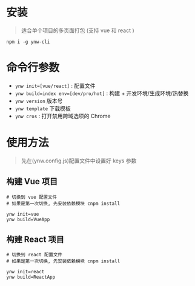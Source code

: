# 安装

> 适合单个项目的多页面打包 (支持 vue 和 react )

```shell
npm i -g ynw-cli
```

# 命令行参数

- `ynw init=[vue/react]` : 配置文件
- `ynw build=index env=[dev/pro/hot]` : 构建 + 开发环境/生成环境/热替换
- `ynw version` 版本号
- `ynw template` 下载模板
- `ynw cros` : 打开禁用跨域选项的 Chrome

# 使用方法

> 先在(ynw.config.js)配置文件中设置好 keys 参数

## 构建 Vue 项目

```shell
# 切换到 vue 配置文件
# 如果是第一次切换, 先安装依赖模块 cnpm install

ynw init=vue
ynw build=VueApp
```

## 构建 React 项目

```shell
# 切换到 react 配置文件
# 如果是第一次切换, 先安装依赖模块 cnpm install

ynw init=react
ynw build=ReactApp
```
